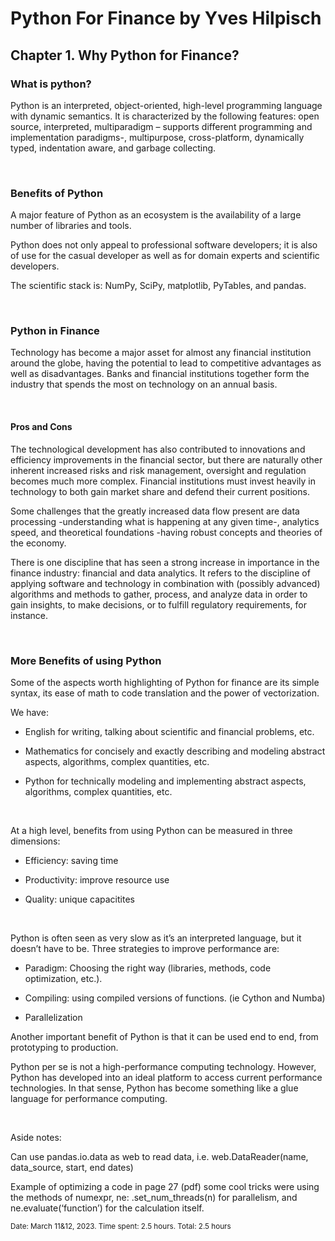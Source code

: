 
# Python For Finance by Yves Hilpisch

## Chapter 1. Why Python for Finance?

### What is python?

Python is an interpreted, object-oriented, high-level programming language with dynamic semantics. It is characterized by the 
following features: open source, interpreted, multiparadigm – supports different programming and implementation paradigms-, multipurpose, 
cross-platform, dynamically typed, indentation aware, and garbage collecting. 

<br />

### Benefits of Python

A major feature of Python as an ecosystem is the availability of a large number of libraries and tools.

Python does not only appeal to professional software developers; it is also of use for the casual developer as well as for domain experts 
and scientific developers. 

The scientific stack is: NumPy, SciPy, matplotlib, PyTables, and pandas.

<br />

### Python in Finance

Technology has become a major asset for almost any financial institution around the globe, having the potential to lead to competitive 
advantages as well as disadvantages. Banks and financial institutions together form the industry that spends the most on technology on an annual basis.

<br />

#### Pros and Cons

The technological development has also contributed to innovations and efficiency improvements in the financial sector, but there 
are naturally other inherent increased risks and risk management, oversight and regulation becomes much more complex. 
Financial institutions must invest heavily in technology to both gain market share and defend their current positions.

Some challenges that the greatly increased data flow present are data processing -understanding what is happening at any given time-, 
analytics speed, and theoretical foundations -having robust concepts and theories of the economy.

There is one discipline that has seen a strong increase in importance in the finance industry: financial and data analytics. 
It refers to the discipline of applying software and technology in combination with (possibly advanced) algorithms and methods 
to gather, process, and analyze data in order to gain insights, to make decisions, or to fulfill regulatory requirements, for instance. 

<br />

### More Benefits of using Python

Some of the aspects worth highlighting of Python for finance are its simple syntax, its ease of math to code translation and the power of vectorization. 

We have:

* English for writing, talking about scientific and financial problems, etc.

* Mathematics for concisely and exactly describing and modeling abstract aspects, algorithms, complex quantities, etc.

* Python for technically modeling and implementing abstract aspects, algorithms, complex quantities, etc. 

<br />

At a high level, benefits from using Python can be measured in three dimensions:

* Efficiency: saving time

* Productivity: improve resource use

* Quality: unique capacitites

<br />

Python is often seen as very slow as it’s an interpreted language, but it doesn’t have to be. Three strategies to improve performance are:

* Paradigm: Choosing the right way (libraries, methods, code optimization, etc.).

* Compiling: using compiled versions of functions. (ie Cython and Numba)

* Parallelization

Another important benefit of Python is that it can be used end to end, from prototyping to production.

Python per se is not a high-performance computing technology. However, Python has developed into an ideal platform to access current 
performance technologies. In that sense, Python has become something like a glue language for performance computing.

<br />

Aside notes:

Can use pandas.io.data as web to read data, i.e. web.DataReader(name, data_source, start, end dates)

Example of optimizing a code in page 27 (pdf)  some cool tricks were using the methods of numexpr, ne:  .set_num_threads(n) for
parallelism, and ne.evaluate(‘function’) for the calculation itself.

<sub>Date: March 11&12, 2023. Time spent: 2.5 hours. Total: 2.5 hours</sub>
